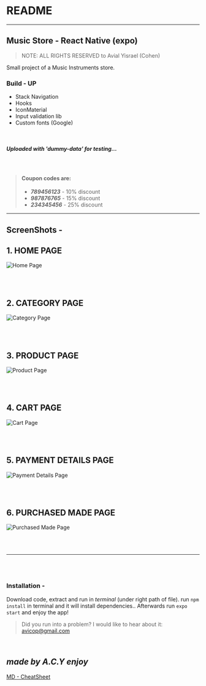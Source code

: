 # README
---
## Music Store - React Native (expo)

> NOTE: ALL RIGHTS RESERVED to Avial Yisrael (Cohen)

Small project of a Music Instruments store. 

### Build - UP
- Stack Navigation
- Hooks
- IconMaterial
- Input validation lib 
- Custom fonts (Google)

<br>


##### Uploaded with 'dummy-data' for testing...

<br>

>#### **Coupon codes are:**
> * **_789456123_** - 10% discount
> * **_987876765_** - 15% discount
> * **_234345456_** - 25% discount

---

## ScreenShots - 
## **1. HOME PAGE**

<img style src="./assets/screenshots/HomePage.jpg" title="Home Page" />

<br><br>

## **2. CATEGORY PAGE**

<img style src="./assets/screenshots/CategoryPage.jpg" title="Category Page" />

<br><br>

## **3. PRODUCT PAGE**

<img style src="./assets/screenshots/ProductPage.jpg" title="Product Page" />

<br><br>

## **4. CART PAGE**

<img style src="./assets/screenshots/CartPage.jpg" title="Cart Page" />

<br><br>

## **5. PAYMENT DETAILS PAGE**

<img style src="./assets/screenshots/PaymentDetailsPage.jpg" title="Payment Details Page" />

<br><br>

## **6. PURCHASED MADE PAGE**

<img style src="./assets/screenshots/PurachasedMadePage.jpg" title="Purchased Made Page" />

<br><br>

---

<br><br>


### Installation - 

Download code, extract and run in *terminal* (under right path of file).
run `npm install` in terminal and it will install dependencies..
Afterwards run `expo start` and enjoy the app!

>Did you run into a problem? I would like to hear about it: avicop@gmail.com

<br>

**_made by A.C.Y enjoy_**
---

[MD - CheatSheet](./assets/md-CheatSheet.png)

